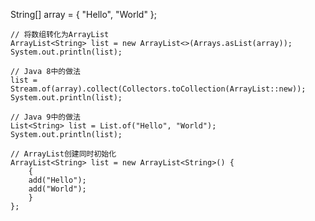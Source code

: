 <!--
 * @Author: Gmsoft - WeiHong Ran
 * @Date: 2019-08-29 15:16:33
 * @LastEditors: Gmsoft - WeiHong Ran
 * @LastEditTime: 2019-08-29 15:23:21
 * @Description: Nothing
 -->
  
  
  String[] array = { "Hello", "World" };
 
	// 将数组转化为ArrayList
	ArrayList<String> list = new ArrayList<>(Arrays.asList(array));
	System.out.println(list);
 
	// Java 8中的做法
	list = Stream.of(array).collect(Collectors.toCollection(ArrayList::new));
	System.out.println(list);
 
	// Java 9中的做法
	List<String> list = List.of("Hello", "World");
	System.out.println(list);
 
	// ArrayList创建同时初始化
	ArrayList<String> list = new ArrayList<String>() {
	    {
        add("Hello");
        add("World");
	    }
	};